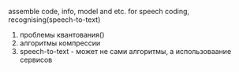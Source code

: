 assemble code, info, model and etc. for speech coding, recognising(speech-to-text) <br>
1. проблемы квантования()<br>
2. алгоритмы компрессии<br>
3. speech-to-text - может не сами алгоритмы, а использоваание сервисов<br>
